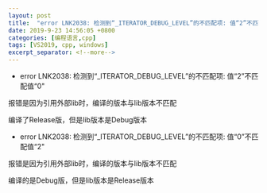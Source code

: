 ```yaml
---
layout: post
title:  "error LNK2038: 检测到“_ITERATOR_DEBUG_LEVEL”的不匹配项: 值“2”不匹配值“0"
date: 2019-9-23 14:56:05 +0800
categories: [编程语言,cpp]
tags: [VS2019, cpp, windows]
excerpt_separator: <!--more-->
---
```


* error LNK2038: 检测到“_ITERATOR_DEBUG_LEVEL”的不匹配项: 值“2”不匹配值“0"

报错是因为引用外部lib时，编译的版本与lib版本不匹配

编译了Release版，但是lib版本是Debug版本

* error LNK2038: 检测到“_ITERATOR_DEBUG_LEVEL”的不匹配项: 值“0”不匹配值“2"

报错是因为引用外部lib时，编译的版本与lib版本不匹配

编译的是Debug版，但是lib版本是Release版本